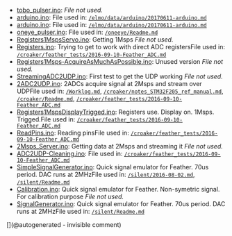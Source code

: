 * [tobo_pulser.ino](/tobo/source/tobo_pulser.ino):  _File not used._
* [arduino.ino](/elmo/data/arduino.ino): File used in: [`/elmo/data/arduino/20170611-arduino.md`](/elmo/data/arduino/20170611-arduino.md)
* [arduino.ino](/elmo/data/arduino/arduino.ino): File used in: [`/elmo/data/arduino/20170611-arduino.md`](/elmo/data/arduino/20170611-arduino.md)
* [oneye_pulser.ino](/oneeye/oneye_pulser.ino): File used in: [`/oneeye/Readme.md`](/oneeye/Readme.md)
* [Registers1MspsServo.ino](/croaker/feather_tests/Registers1MspsServo.ino): Getting 1Msps _File not used._
* [Registers.ino](/croaker/feather_tests/Registers.ino): Trying to get to work with direct ADC registersFile used in: [`/croaker/feather_tests/2016-09-10-Feather_ADC.md`](/croaker/feather_tests/2016-09-10-Feather_ADC.md)
* [Registers1Msps-AcquireAsMuchAsPossible.ino](/croaker/feather_tests/Registers1Msps-AcquireAsMuchAsPossible.ino): Unused version _File not used._
* [StreamingADC2UDP.ino](/croaker/feather_tests/StreamingADC2UDP.ino): First test to get the UDP working _File not used._
* [2ADC2UDP.ino](/croaker/feather_tests/2ADC2UDP.ino): 2ADCs acquire signal at 2Msps and stream over UDPFile used in: [`/Worklog.md`](/Worklog.md), [`/croaker/notes_STM32F205_ref_manual.md`](/croaker/notes_STM32F205_ref_manual.md), [`/croaker/Readme.md`](/croaker/Readme.md), [`/croaker/feather_tests/2016-09-10-Feather_ADC.md`](/croaker/feather_tests/2016-09-10-Feather_ADC.md)
* [Registers1MspsDisplayTrigged.ino](/croaker/feather_tests/Registers1MspsDisplayTrigged.ino): Registers use. Display on. 1Msps. Trigged.File used in: [`/croaker/feather_tests/2016-09-10-Feather_ADC.md`](/croaker/feather_tests/2016-09-10-Feather_ADC.md)
* [ReadPins.ino](/croaker/feather_tests/ReadPins.ino): Reading pinsFile used in: [`/croaker/feather_tests/2016-09-10-Feather_ADC.md`](/croaker/feather_tests/2016-09-10-Feather_ADC.md)
* [2Msps_Server.ino](/croaker/feather_tests/2Msps_Server.ino): Getting data at 2Msps and streaming it _File not used._
* [ADC2UDP-Cleaning.ino](/croaker/feather_tests/ADC2UDP-Cleaning.ino): File used in: [`/croaker/feather_tests/2016-09-10-Feather_ADC.md`](/croaker/feather_tests/2016-09-10-Feather_ADC.md)
* [SimpleSignalGenerator.ino](/silent/software/featherWICED/SimpleSignalGenerator.ino): Quick signal emulator for Feather. 70us period. DAC runs at 2MHzFile used in: [`/silent/2016-08-02.md`](/silent/2016-08-02.md), [`/silent/Readme.md`](/silent/Readme.md)
* [Calibration.ino](/silent/software/featherWICED/Calibration/Calibration.ino): Quick signal emulator for Feather. Non-symetric signal. For calibration purpose _File not used._
* [SignalGenerator.ino](/silent/software/featherWICED/SignalGenerator/SignalGenerator.ino): Quick signal emulator for Feather. 70us period. DAC runs at 2MHzFile used in: [`/silent/Readme.md`](/silent/Readme.md)

[](@autogenerated - invisible comment)